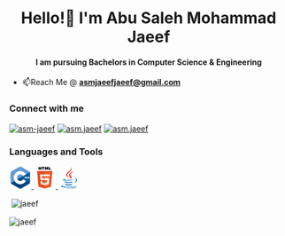 <h1 align="center">Hello!👋 I'm Abu Saleh Mohammad Jaeef</h1>
<h4 align="center">I am pursuing Bachelors in Computer Science & Engineering </h4>


- 📫Reach Me @ **asmjaeefjaeef@gmail.com**

<h3 align="left">Connect with me</h3>
<p align="left">
<a href="https://linkedin.com/in/asm-jaeef" target="blank"><img align="center" src="https://raw.githubusercontent.com/rahuldkjain/github-profile-readme-generator/master/src/images/icons/Social/linked-in-alt.svg" alt="asm-jaeef" height="30" width="40" /></a>
<a href="https://fb.com/asm.jaeef" target="blank"><img align="center" src="https://raw.githubusercontent.com/rahuldkjain/github-profile-readme-generator/master/src/images/icons/Social/facebook.svg" alt="asm.jaeef" height="30" width="40" /></a>
<a href="https://instagram.com/asm.jaeef" target="blank"><img align="center" src="https://raw.githubusercontent.com/rahuldkjain/github-profile-readme-generator/master/src/images/icons/Social/instagram.svg" alt="asm.jaeef" height="30" width="40" /></a>
</p>

<h3 align="left">Languages and Tools</h3>
<p align="left"> <a href="https://www.w3schools.com/cpp/" target="_blank" rel="noreferrer"> <img src="https://raw.githubusercontent.com/devicons/devicon/master/icons/cplusplus/cplusplus-original.svg" alt="cplusplus" width="40" height="40"/> </a> <a href="https://www.w3.org/html/" target="_blank" rel="noreferrer"> <img src="https://raw.githubusercontent.com/devicons/devicon/master/icons/html5/html5-original-wordmark.svg" alt="html5" width="40" height="40"/> </a> <a href="https://www.java.com" target="_blank" rel="noreferrer"> <img src="https://raw.githubusercontent.com/devicons/devicon/master/icons/java/java-original.svg" alt="java" width="40" height="40"/> </a> </p>

<p>&nbsp;<img align="center" src="https://github-readme-stats.vercel.app/api?username=jaeef&show_icons=true&locale=en" alt="jaeef" /></p>

<p><img align="center" src="https://github-readme-streak-stats.herokuapp.com/?user=jaeef&" alt="jaeef" /></p>
